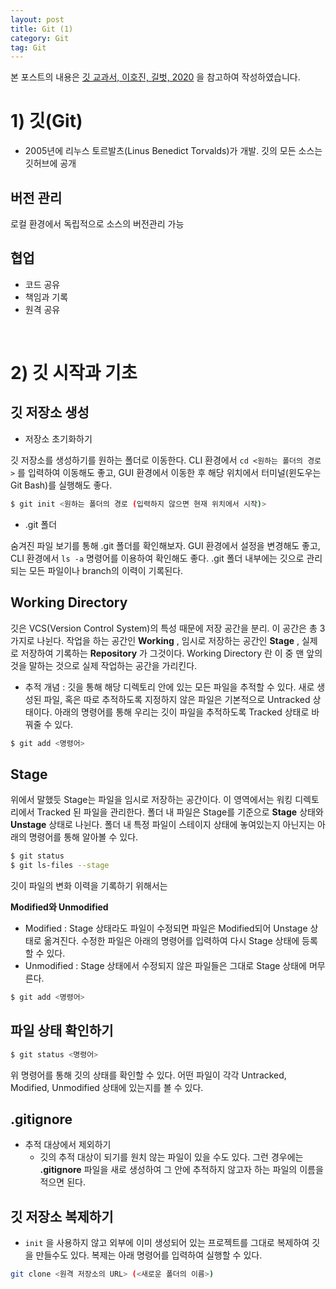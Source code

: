 ```yaml
---
layout: post
title: Git (1)
category: Git
tag: Git
---
```




본 포스트의 내용은 [깃 교과서, 이호진, 길벗, 2020](http://www.yes24.com/Product/Goods/89522012) 을 참고하여 작성하였습니다.



# 1) 깃(Git)

- 2005년에 리누스 토르발츠(Linus Benedict Torvalds)가 개발. 깃의 모든 소스는 깃허브에 공개



## 버전 관리

로컬 환경에서 독립적으로 소스의 버전관리 가능 



## 협업

- 코드 공유
- 책임과 기록
- 원격 공유

<br/>



# 2) 깃 시작과 기초

## 깃 저장소 생성

- 저장소 초기화하기

깃 저장소를 생성하기를 원하는 폴더로 이동한다. CLI 환경에서 `cd <원하는 폴더의 경로>` 를 입력하여 이동해도 좋고, GUI 환경에서 이동한 후 해당 위치에서 터미널(윈도우는 Git Bash)를 실행해도 좋다.

```bash
$ git init <원하는 폴더의 경로 (입력하지 않으면 현재 위치에서 시작)>
```



- .git 폴더

숨겨진 파일 보기를 통해 .git 폴더를 확인해보자. GUI 환경에서 설정을 변경해도 좋고, CLI 환경에서 `ls -a` 명령어를 이용하여 확인해도 좋다.
.git 폴더 내부에는 깃으로 관리되는 모든 파일이나 branch의 이력이 기록된다.



## Working Directory

깃은 VCS(Version Control System)의 특성 때문에 저장 공간을 분리. 이 공간은 총 3가지로 나뉜다. 작업을 하는 공간인 **Working** , 임시로 저장하는 공간인 **Stage** , 실제로 저장하여 기록하는 **Repository** 가 그것이다. Working Directory 란 이 중 맨 앞의 것을 말하는 것으로 실제 작업하는 공간을 가리킨다.



- 추적 개념 : 깃을 통해 해당 디렉토리 안에 있는 모든 파일을 추적할 수 있다. 새로 생성된 파일, 혹은 따로 추적하도록 지정하지 않은 파일은 기본적으로 Untracked 상태이다. 아래의 명령어를 통해 우리는 깃이 파일을 추적하도록 Tracked 상태로 바꿔줄 수 있다.

```bash
$ git add <명령어>
```



## Stage

위에서 말했듯 Stage는 파일을 임시로 저장하는 공간이다. 이 영역에서는 워킹 디렉토리에서 Tracked 된 파일을 관리한다. 폴더 내 파일은 Stage를 기준으로 **Stage** 상태와 **Unstage** 상태로 나뉜다. 폴더 내 특정 파일이 스테이지 상태에 놓여있는지 아닌지는 아래의 명령어를 통해 알아볼 수 있다.

```bash
$ git status
$ git ls-files --stage
```

깃이 파일의 변화 이력을 기록하기 위해서는 



**Modified와 Unmodified**

- Modified : Stage 상태라도 파일이 수정되면 파일은 Modified되어 Unstage 상태로 옮겨진다. 수정한 파일은 아래의 명령어를 입력하여 다시 Stage 상태에 등록할 수 있다.
- Unmodified : Stage 상태에서 수정되지 않은 파일들은 그대로 Stage 상태에 머무른다.

```bash
$ git add <명령어>
```



## 파일 상태 확인하기

```bash
$ git status <명령어>
```

위 명령어를 통해 깃의 상태를 확인할 수 있다. 어떤 파일이 각각 Untracked, Modified, Unmodified 상태에 있는지를 볼 수 있다. 



## .gitignore

- 추적 대상에서 제외하기
  - 깃의 추적 대상이 되기를 원치 않는 파일이 있을 수도 있다. 그런 경우에는 **.gitignore** 파일을 새로 생성하여 그 안에 추적하지 않고자 하는 파일의 이름을 적으면 된다.



## 깃 저장소 복제하기

- `init` 을 사용하지 않고 외부에 이미 생성되어 있는 프로젝트를 그대로 복제하여 깃을 만들수도 있다. 복제는 아래 명령어를 입력하여 실행할 수 있다.

```bash
git clone <원격 저장소의 URL> (<새로운 폴더의 이름>)
```

